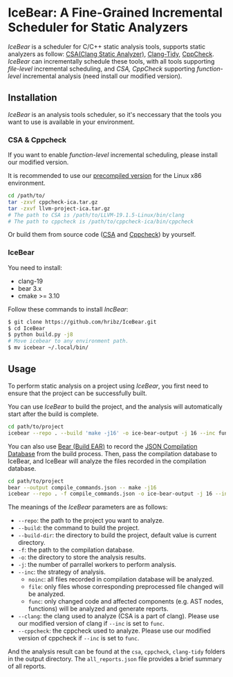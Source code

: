 # IceBear: A Fine-Grained Incremental Scheduler for Static Analyzers
*IceBear* is a scheduler for C/C++ static analysis tools, supports static analyzers as follow: [CSA(Clang Static Analyzer)](https://clang-analyzer.llvm.org/), [Clang-Tidy](https://clang.llvm.org/extra/clang-tidy/), [CppCheck](https://cppcheck.sourceforge.io/).
*IceBear* can incrementally schedule these tools, with all tools supporting *file-level* incremental scheduling, and *CSA, CppCheck* supporting *function-level* incremental analysis (need install our modified version).

## Installation
*IceBear* is an analysis tools scheduler, so it's neccessary that the tools you want to use is available in your environment.

### CSA & Cppcheck
If you want to enable *function-level* incremental scheduling, please install our modified version.

It is recommended to use our [precompiled version](https://github.com/hribz/IceBear/releases/tag/v0.1) for the Linux x86 environment.

```bash
cd /path/to/
tar -zxvf cppcheck-ica.tar.gz
tar -zxvf llvm-project-ica.tar.gz
# The path to CSA is /path/to/LLVM-19.1.5-Linux/bin/clang
# The path to cppcheck is /path/to/cppcheck-ica/bin/cppcheck
```
Or build them from source code ([CSA](https://github.com/hribz/llvm-project-ica/tree/main) and [Cppcheck](https://github.com/hribz/cppcheck-ica/tree/2.16.ica)) by yourself.

### IceBear
You need to install:
- clang-19
- bear 3.x
- cmake >= 3.10

Follow these commands to install *IncBear*:
```bash
$ git clone https://github.com/hribz/IceBear.git
$ cd IceBear
$ python build.py -j8
# Move icebear to any environment path.
$ mv icebear ~/.local/bin/
```

## Usage
To perform static analysis on a project using *IceBear*, you first need to ensure that the project can be successfully built.

You can use *IceBear* to build the project, and the analysis will automatically start after the build is complete.

```bash
cd path/to/project
icebear --repo . --build 'make -j16' -o ice-bear-output -j 16 --inc func --clang /path/to/LLVM-19.1.5-Linux/bin/clang --cppcheck /path/to/cppcheck-ica/bin/cppcheck
```

You can also use [Bear (Build EAR)](https://github.com/rizsotto/Bear) to record the [JSON Compilation Database](https://clang.llvm.org/docs/JSONCompilationDatabase.html) from the build process. Then, pass the compilation database to IceBear, and IceBear will analyze the files recorded in the compilation database.

```bash
cd path/to/project
bear --output compile_commands.json -- make -j16
icebear --repo . -f compile_commands.json -o ice-bear-output -j 16 --inc func --clang /path/to/LLVM-19.1.5-Linux/bin/clang --cppcheck /path/to/cppcheck-ica/bin/cppcheck
```

The meanings of the *IceBear* parameters are as follows:
- `--repo`: the path to the project you want to analyze.
- `--build`: the command to build the project.
- `--build-dir`: the directory to build the project, default value is current directory.
- `-f`: the path to the compilation database.
- `-o`: the directory to store the analysis results.
- `-j`: the number of parrallel workers to perform analysis.
- `--inc`: the strategy of analysis.
  - `noinc`: all files recorded in compilation database will be analyzed. 
  - `file`: only files whose corresponding preprocessed file changed will be analyzed.
  - `func`: only changed code and affected components (e.g. AST nodes, functions) will be analyzed and generate reports.
- `--clang`: the clang used to analyze (CSA is a part of clang). Please use our modified version of clang if `--inc` is set to `func`.
- `--cppcheck`: the cppcheck used to analyze. Please use our modified version of cppcheck if `--inc` is set to `func`.

And the analysis result can be found at the `csa`, `cppcheck`, `clang-tidy` folders in the output directory. The `all_reports.json` file provides a brief summary of all reports.